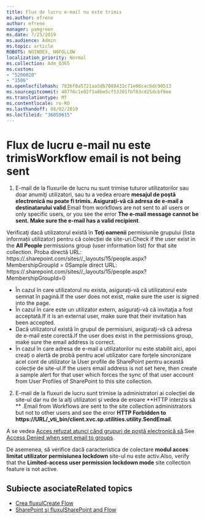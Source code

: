 ```yaml
---
title: Flux de lucru e-mail nu este trimis
ms.author: efrene
author: efrene
manager: pamgreen
ms.date: 7/25/2019
ms.audience: Admin
ms.topic: article
ROBOTS: NOINDEX, NOFOLLOW
localization_priority: Normal
ms.collection: Adm_O365
ms.custom:
- "5200020"
- "1586"
ms.openlocfilehash: 783bf0a5721aa5db7088432c71e06cac6dc90513
ms.sourcegitcommit: 407f6c1e82f1a0be5cf53301fbf03cd25dcbf0ee
ms.translationtype: MT
ms.contentlocale: ro-RO
ms.lasthandoff: 08/02/2019
ms.locfileid: "36059615"
---
```

# <a name="workflow-email-is-not-being-sent"></a><span data-ttu-id="d89c1-102">Flux de lucru e-mail nu este trimis</span><span class="sxs-lookup"><span data-stu-id="d89c1-102">Workflow email is not being sent</span></span>

1. <span data-ttu-id="d89c1-103">E-mail de la fluxurile de lucru nu sunt trimise tuturor utilizatorilor sau doar anumiţi utilizatori, sau tu a vedea eroare **mesajul de poștă electronică nu poate fi trimis. Asiguraţi-vă că adresa de e-mail a destinatarului valid**.</span><span class="sxs-lookup"><span data-stu-id="d89c1-103">Email from workflows are not sent to all users or only specific users, or you see the error **The e-mail message cannot be sent. Make sure the e-mail has a valid recipient**.</span></span>

<span data-ttu-id="d89c1-104">Verificaţi dacă utilizatorul există în **Toţi oamenii** permisiunile grupului (lista informații utilizator) pentru că colecției de site-uri.</span><span class="sxs-lookup"><span data-stu-id="d89c1-104">Check if the user exist in the **All People** permissions group (user information list) for that site collection.</span></span>  <span data-ttu-id="d89c1-105">Proba directă URL: https://<tenant>.sharepoint.com/sites/<sitename>/_layouts/15/people.aspx? MembershipGroupId = 0</span><span class="sxs-lookup"><span data-stu-id="d89c1-105">Sample direct URL: https://<tenant>.sharepoint.com/sites/<sitename>/_layouts/15/people.aspx?MembershipGroupId=0</span></span>

- <span data-ttu-id="d89c1-106">În cazul în care utilizatorul nu exista, asiguraţi-vă că utilizatorul este semnat în pagină.</span><span class="sxs-lookup"><span data-stu-id="d89c1-106">If the user does not exist, make sure the user is signed into the page.</span></span> 
- <span data-ttu-id="d89c1-107">În cazul în care este un utilizator extern, asiguraţi-vă că invitaţia a fost acceptată.</span><span class="sxs-lookup"><span data-stu-id="d89c1-107">If it is an external user, make sure that their invitation has been accepted.</span></span>
- <span data-ttu-id="d89c1-108">Dacă utilizatorul există în grupul de permisiuni, asiguraţi-vă că adresa de e-mail este corectă.</span><span class="sxs-lookup"><span data-stu-id="d89c1-108">If the user does exist in the permissions group, make sure the email address is correct.</span></span>
- <span data-ttu-id="d89c1-109">În cazul în care adresa de e-mail a utilizatorilor nu este stabilit aici, apoi creaţi o alertă de probă pentru acel utilizator care forţele sincronizare acel cont de utilizator la User profile de SharePoint pentru această colecție de site-ul.</span><span class="sxs-lookup"><span data-stu-id="d89c1-109">If the users email address is not set here, then create a sample alert for that user which forces the sync of that user account from User Profiles of SharePoint to this site collection.</span></span>
 
2. <span data-ttu-id="d89c1-110">E-mail de la fluxuri de lucru sunt trimise la administratori ai colecției de site-ul dar nu de la alţi utilizatori şi vedea de eroare \*\*HTTP interzis să <spam> <spam> \*\* <spam> <spam>.</span><span class="sxs-lookup"><span data-stu-id="d89c1-110">Email from Workflows are sent to the site collection administrators but not to other users and see the error **HTTP Forbidden to <spam><spam>https://URL/_vti_bin/client.xvc.sp.utilities.utility.SendEmail**<spam><spam>.</span></span>
 

<span data-ttu-id="d89c1-111">A se vedea [Acces refuzat atunci când grupuri de poştă electronică să](https://docs.microsoft.com/sharepoint/support/server-admin/access-denied-when-send-an-email-to-groups).</span><span class="sxs-lookup"><span data-stu-id="d89c1-111">See [Access Denied when sent email to groups](https://docs.microsoft.com/sharepoint/support/server-admin/access-denied-when-send-an-email-to-groups).</span></span>

<span data-ttu-id="d89c1-112">De asemenea, să verifice dacă caracteristica de colectare **modul acces limitat utilizator permisiunea lockdown** site-ul nu este activ.</span><span class="sxs-lookup"><span data-stu-id="d89c1-112">Also, verify that the **Limited-access user permission lockdown mode** site collection feature is not active.</span></span>

## <a name="related-topics"></a><span data-ttu-id="d89c1-113">Subiecte asociate</span><span class="sxs-lookup"><span data-stu-id="d89c1-113">Related topics</span></span>
- [<span data-ttu-id="d89c1-114">Crea fluxul</span><span class="sxs-lookup"><span data-stu-id="d89c1-114">Create Flow</span></span>](https://support.office.com/article/Create-a-flow-for-a-list-or-library-in-SharePoint-Online-or-OneDrive-for-Business-a9c3e03b-0654-46af-a254-20252e580d01) 
- [<span data-ttu-id="d89c1-115">SharePoint şi fluxul</span><span class="sxs-lookup"><span data-stu-id="d89c1-115">SharePoint and Flow</span></span>](https://flow.microsoft.com/blog/sharepoint-and-flow/) 


